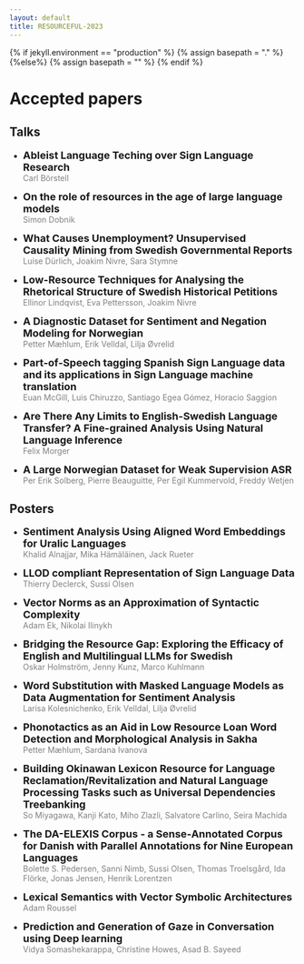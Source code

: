 ```yaml
---
layout: default
title: RESOURCEFUL-2023
---
```

{% if jekyll.environment  == "production" %}
        {% assign basepath = "." %}
        {%else%}
        {% assign basepath = "" %}
        {% endif %}

# Accepted papers


## Talks

  *  <font size="4"> <b> Ableist Language Teching over Sign Language Research </b> </font>  
  <span style="color:gray"> Carl Börstell </span>
  
  *  <font size="4"> <b> On the role of resources in the age of large language models </b> </font>  
  <span style="color:gray"> Simon Dobnik </span>
  
  *  <font size="4"> <b> What Causes Unemployment? Unsupervised Causality Mining from Swedish Governmental Reports </b> </font>  
  <span style="color:gray"> Luise Dürlich, Joakim Nivre, Sara Stymne </span>
  
  *  <font size="4"> <b> Low-Resource Techniques for Analysing the Rhetorical Structure of Swedish Historical Petitions </b> </font>  
  <span style="color:gray"> Ellinor Lindqvist, Eva Pettersson, Joakim Nivre </span>
  
  *  <font size="4"> <b> A Diagnostic Dataset for Sentiment and Negation Modeling for Norwegian </b> </font>  
  <span style="color:gray"> Petter Mæhlum, Erik Velldal, Lilja Øvrelid </span>
  
  *  <font size="4"> <b> Part-of-Speech tagging Spanish Sign Language data and its applications in Sign Language machine translation </b> </font>  
  <span style="color:gray"> Euan McGill, Luis Chiruzzo, Santiago Egea Gómez, Horacio Saggion </span>
  
  *  <font size="4"> <b> Are There Any Limits to English-Swedish Language Transfer? A Fine-grained Analysis Using Natural Language Inference </b> </font>  
  <span style="color:gray"> Felix Morger </span>
  
  *  <font size="4"> <b> A Large Norwegian Dataset for Weak Supervision ASR </b> </font>  
  <span style="color:gray"> Per Erik Solberg, Pierre Beauguitte, Per Egil Kummervold, Freddy Wetjen </span>
  
  

## Posters

 *  <font size="4"> <b> Sentiment Analysis Using Aligned Word Embeddings for Uralic Languages </b> </font>  
  <span style="color:gray"> Khalid Alnajjar, Mika Hämäläinen, Jack Rueter </span>
  
 *  <font size="4"> <b> LLOD compliant Representation of Sign Language Data </b> </font>  
  <span style="color:gray"> Thierry Declerck, Sussi Olsen </span>
  
 *  <font size="4"> <b> Vector Norms as an Approximation of Syntactic Complexity </b> </font>  
  <span style="color:gray"> Adam Ek, Nikolai Ilinykh </span>
  
 *  <font size="4"> <b> Bridging the Resource Gap: Exploring the Efficacy of English and Multilingual LLMs for Swedish </b> </font>  
  <span style="color:gray"> Oskar Holmström, Jenny Kunz, Marco Kuhlmann </span>
 
 *  <font size="4"> <b> Word Substitution with Masked Language Models as Data Augmentation for Sentiment Analysis </b> </font>  
  <span style="color:gray"> Larisa Kolesnichenko, Erik Velldal, Lilja Øvrelid </span>
  
 *  <font size="4"> <b> Phonotactics as an Aid in Low Resource Loan Word Detection and Morphological Analysis in Sakha </b> </font>  
  <span style="color:gray"> Petter Mæhlum, Sardana Ivanova </span>
   
 *  <font size="4"> <b> Building Okinawan Lexicon Resource for Language Reclamation/Revitalization and Natural Language Processing Tasks such as Universal Dependencies Treebanking </b> </font>  
  <span style="color:gray"> So Miyagawa, Kanji Kato, Miho Zlazli, Salvatore Carlino, Seira Machida </span>
 
 *  <font size="4"> <b> The DA-ELEXIS Corpus - a Sense-Annotated Corpus for Danish with Parallel Annotations for Nine European Languages </b> </font>  
  <span style="color:gray"> Bolette S. Pedersen, Sanni Nimb, Sussi Olsen, Thomas Troelsgård, Ida Flörke, Jonas Jensen, Henrik Lorentzen </span>
  
 *  <font size="4"> <b> Lexical Semantics with Vector Symbolic Architectures </b> </font>  
  <span style="color:gray"> Adam Roussel </span>
 
 *  <font size="4"> <b> Prediction and Generation of Gaze in Conversation using Deep learning </b> </font>  
  <span style="color:gray"> Vidya Somashekarappa, Christine Howes, Asad B. Sayeed </span>
 
